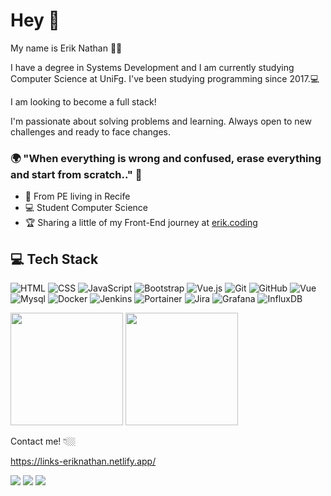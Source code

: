 # Hey 👋

My name is Erik Nathan 🧑🏽

I have a degree in Systems Development and I am currently studying Computer Science at UniFg. I've been studying programming since 2017.💻

I am looking to become a full stack!

I'm passionate about solving problems and learning. Always open to new challenges and ready to face changes.

### 🌍 "When everything is wrong and confused, erase everything and start from scratch.." 🧠

- 📍 From PE living in Recife
- 💻 Student Computer Science
- 🏆 Sharing a little of my Front-End journey at [erik.coding](https://www.instagram.com/erik.coding/) 

## 💻  Tech Stack 

![HTML](https://img.shields.io/badge/-HTML-333333?style=flat&logo=HTML5) ![CSS](https://img.shields.io/badge/-CSS-333333?style=flat&logo=CSS3&logoColor=1572B6) ![JavaScript](https://img.shields.io/badge/-JavaScript-333333?style=flat&logo=javascript) ![Bootstrap](https://img.shields.io/badge/-Bootstrap-333333?style=flat&logo=bootstrap)  ![Vue.js](https://img.shields.io/badge/-Vue.js-333333?style=flat&logo=Vue.js) ![Git](https://img.shields.io/badge/-Git-333333?style=flat&logo=git) ![GitHub](https://img.shields.io/badge/-GitHub-333333?style=flat&logo=github) ![Vue](https://img.shields.io/badge/-Figma-333333?style=flat&logo=Figma) ![Mysql](https://img.shields.io/badge/-Mysql-333333?style=flat&logo=Mysql) ![Docker](https://img.shields.io/badge/-Docker-333333?style=flat&logo=Docker) ![Jenkins](https://img.shields.io/badge/-Jenkins-333333?style=flat&logo=Jenkins) ![Portainer](https://img.shields.io/badge/-Portainer-333333?style=flat&logo=Portainer) ![Jira](https://img.shields.io/badge/-Jira-333333?style=flat&logo=Jira) ![Grafana](https://img.shields.io/badge/-Grafana-333333?style=flat&logo=Grafana) ![InfluxDB](https://img.shields.io/badge/-InfluxDB-333333?style=flat&logo=InfluxDB)

<span>
    <img height="180em" src="https://github-readme-stats.vercel.app/api?username=erik-nathan&show_icons=true&theme=dark&include_all_commits=true&count_private=true"/>
</span>

<span>
   <img height="180em" src="https://github-readme-stats.vercel.app/api/top-langs/?username=erik-nathan&layout=compact&langs_count=7&theme=dark"/>
</span>

Contact me! 👇🏼

https://links-eriknathan.netlify.app/
<div> 
  <a href="https://instagram.com/erik.coding" target="_blank"><img src="https://img.shields.io/badge/-Instagram-%23E4405F?style=for-the-badge&logo=instagram&logoColor=white" target="_blank"></a>
  <a href = "mailto:eriknathan.contato@gmail.com"><img src="https://img.shields.io/badge/-Gmail-%23333?style=for-the-badge&logo=gmail&logoColor=white" target="_blank"></a>
  <a href="https://www.linkedin.com/in/erik-nathan-827b6b203/" target="_blank"><img src="https://img.shields.io/badge/-LinkedIn-%230077B5?style=for-the-badge&logo=linkedin&logoColor=white" target="_blank"></a> 

